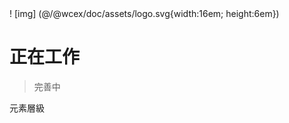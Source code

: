 <!--DESC: {"icon":"explore"} -->! [img] (@/@wcex/doc/assets/logo.svg{width:16em; height:6em})
# 正在工作
> 完善中

元素層級